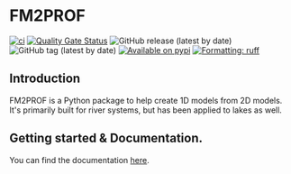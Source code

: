# FM2PROF

[![ci](https://github.com/Deltares/fm2prof/actions/workflows/ci.yml/badge.svg)](https://github.com/Deltares/fm2prof/actions/workflows/ci.yml)
[![Quality Gate Status](https://sonarcloud.io/api/project_badges/measure?project=Deltares_Fm2Prof&metric=alert_status)](https://sonarcloud.io/summary/new_code?id=Deltares_Fm2Prof)
![GitHub release (latest by date)](https://img.shields.io/github/v/release/Deltares/fm2prof)
![GitHub tag (latest by date)](https://img.shields.io/github/v/tag/Deltares/fm2prof)
[![Available on pypi](https://img.shields.io/pypi/v/fm2prof.svg)](https://pypi.python.org/pypi/fm2prof)
[![Formatting: ruff](https://img.shields.io/endpoint?url=https://raw.githubusercontent.com/astral-sh/ruff/main/assets/badge/v2.json)](https://github.com/charliermarsh/ruff)

## Introduction

FM2PROF is a Python package to help create 1D models from 2D models. It's primarily built for river systems, but has been applied to lakes as well. 

## Getting started &  Documentation.

You can find the documentation [here](https://deltares.github.io/Fm2Prof/).
